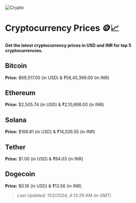 
![Crypto](https://www.techguide.com.au/wp-content/uploads/2020/11/crypto3.jpeg)

# Cryptocurrency Prices 🪙📈

#### Get the latest cryptocurrency prices in USD and INR for top 5 cryptocurrencies.

## Bitcoin

**Price:** $69,517.00 (in USD) & ₹58,45,399.00 (in INR)

## Ethereum

**Price:** $2,505.74 (in USD) & ₹2,10,698.00 (in INR)

## Solana

**Price:** $166.81 (in USD) & ₹14,026.55 (in INR)

## Tether

**Price:** $1.00 (in USD) & ₹84.03 (in INR)

## Dogecoin

**Price:** $0.16 (in USD) & ₹13.56 (in INR)

> _Last Updated: 11/2/2024, 4:13:29 AM (in GMT)_
